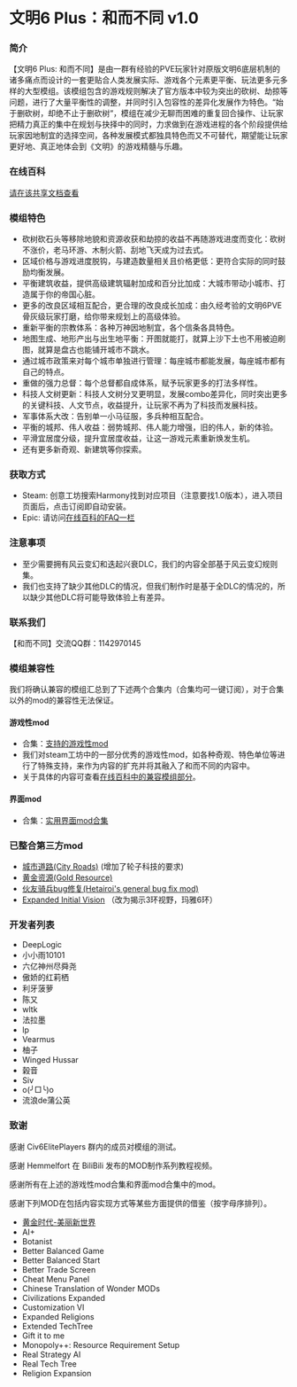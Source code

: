 # 文明6 Plus：和而不同 v1.0

### 简介
【文明6 Plus: 和而不同】是由一群有经验的PVE玩家针对原版文明6底层机制的诸多痛点而设计的一套更贴合人类发展实际、游戏各个元素更平衡、玩法更多元多样的大型模组。该模组包含的游戏规则解决了官方版本中较为突出的砍树、劫掠等问题，进行了大量平衡性的调整，并同时引入包容性的差异化发展作为特色。“始于删砍树，却绝不止于删砍树“，模组在减少无聊而困难的重复回合操作、让玩家把精力真正的集中在规划与抉择中的同时，力求做到在游戏进程的各个阶段提供给玩家因地制宜的选择空间，各种发展模式都独具特色而又不可替代，期望能让玩家更好地、真正地体会到《文明》的游戏精髓与乐趣。

### 在线百科
[请在该共享文档查看](https://docs.qq.com/sheet/DTGRlWFlsRHROTldV?tab=BB08J2)

### 模组特色
- 砍树砍石头等移除地貌和资源收获和劫掠的收益不再随游戏进度而变化：砍树不涨价，老马环游、木制火箭、刮地飞天成为过去式。
- 区域价格与游戏进度脱钩，与建造数量相关且价格更低：更符合实际的同时鼓励均衡发展。
- 平衡建筑收益，提供高级建筑辐射加成和百分比加成：大城市带动小城市、打造属于你的帝国心脏。
- 更多的改良区域相互配合，更合理的改良成长加成：由久经考验的文明6PVE骨灰级玩家打磨，给你带来规划上的高级体验。
- 重新平衡的宗教体系：各种万神因地制宜，各个信条各具特色。
- 地图生成、地形产出与出生地平衡：开图就能打，就算上沙下土也不用被迫刷图，就算是盘古也能铺开城市不跳水。
- 通过城市政策来对每个城市单独进行管理：每座城市都能发展，每座城市都有自己的特点。
- 重做的强力总督：每个总督都自成体系，赋予玩家更多的打法多样性。
- 科技人文树更新：科技人文树分叉更明显，发展combo差异化，同时突出更多的关键科技、人文节点，收益提升，让玩家不再为了科技而发展科技。
- 军事体系大改：告别单一小马征服，多兵种相互配合。
- 平衡的城邦、伟人收益：弱势城邦、伟人能力增强，旧的伟人，新的体验。
- 平滑宜居度分级，提升宜居度收益，让这一游戏元素重新焕发生机。
- 还有更多新奇观、新建筑等你探索。

### 获取方式
* Steam: 创意工坊搜索Harmony找到对应项目（注意要找1.0版本），进入项目页面后，点击订阅即自动安装。
* Epic: 请访问[在线百科的FAQ一栏](https://docs.qq.com/sheet/DTGRlWFlsRHROTldV?tab=aqb7re)

### 注意事项
* 至少需要拥有风云变幻和迭起兴衰DLC，我们的内容全部基于风云变幻规则集。
* 我们也支持了缺少其他DLC的情况，但我们制作时是基于全DLC的情况的，所以缺少其他DLC将可能导致体验上有差异。

### 联系我们
【和而不同】交流QQ群：1142970145

### 模组兼容性
我们将确认兼容的模组汇总到了下述两个合集内（合集均可一键订阅），对于合集以外的mod的兼容性无法保证。

#### 游戏性mod
* 合集：[支持的游戏性mod](https://steamcommunity.com/sharedfiles/filedetails/?id=2399536104)
* 我们对steam工坊中的一部分优秀的游戏性mod，如各种奇观、特色单位等进行了特殊支持，来作为内容的扩充并将其融入了和而不同的内容中。
* 关于具体的内容可查看[在线百科中的兼容模组部分](https://docs.qq.com/sheet/DTGRlWFlsRHROTldV?tab=8xb20k)。

#### 界面mod
* 合集：[实用界面mod合集](https://steamcommunity.com/sharedfiles/filedetails/?id=2268223724)

### 已整合第三方mod
* [城市道路(City Roads)](https://steamcommunity.com/sharedfiles/filedetails/?id=1284907124) (增加了轮子科技的要求)
* [黄金资源(Gold Resource)](https://steamcommunity.com/sharedfiles/filedetails/?id=870865055)
* [伙友骑兵bug修复(Hetairoi's general bug fix mod)](https://steamcommunity.com/sharedfiles/filedetails/?id=2183461036)
* [Expanded Initial Vision](https://steamcommunity.com/sharedfiles/filedetails/?id=970242434) （改为揭示3环视野，玛雅6环）

### 开发者列表
* DeepLogic
* 小小雨10101
* 六亿神州尽舜尧
* 傲娇的红莉栖
* 利牙菠萝
* 陈又
* wltk
* 法拉墨
* lp
* Vearmus
* 柚子
* Winged Hussar
* 榖音
* Siv
* o(╯□╰)o
* 流浪de蒲公英

### 致谢
感谢 Civ6ElitePlayers 群内的成员对模组的测试。

感谢 Hemmelfort 在 BiliBili 发布的MOD制作系列教程视频。

感谢所有在上述的游戏性mod合集和界面mod合集中的mod。

感谢下列MOD在包括内容实现方式等某些方面提供的借鉴（按字母序排列）。
* [黄金时代-美丽新世界](https://steamcommunity.com/sharedfiles/filedetails/?id=2209309479)
* AI+
* Botanist
* Better Balanced Game
* Better Balanced Start
* Better Trade Screen
* Cheat Menu Panel
* Chinese Translation of Wonder MODs
* Civilizations Expanded
* Customization VI
* Expanded Religions
* Extended TechTree
* Gift it to me
* Monopoly++: Resource Requirement Setup
* Real Strategy AI
* Real Tech Tree
* Religion Expansion
